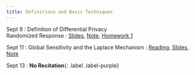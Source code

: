 ```yaml
---
title: Definitions and Basic Techniques
---
```


Sept 9
: Definition of Differential Privacy <br> Randomized Response
  : [Slides](https://drive.google.com/file/d/1KLlKAKuPbEEVkFS_AsGU555CS05cK5fO/view?usp=sharing),
    [Note](https://drive.google.com/file/d/14wzCdLWogOdBtHoJANUsCATexZnN8Yda/view?usp=sharing),
    [Homework 1](https://www.overleaf.com/read/whjpjydzynvx#009e08)


Sept 11
: Global Sensitivity and the Laplace Mechanism
  : [Reading](https://www.youtube.com/watch?v=FE9ko2wtyeQ),
   [Slides](https://drive.google.com/file/d/1lOD3fOnjjLU19Q1CjJ3An9B1-PpDs0AN/view?usp=sharing),
    [Note](https://drive.google.com/file/d/15EA-6-nh3n7KEA-S4926CPDFerVflz3g/view?usp=sharing)
  <!-- , [Homework 1](https://www.overleaf.com/read/cssfhgkknkgf) -->


Sept 13
: **No Recitation**{: .label .label-purple}
